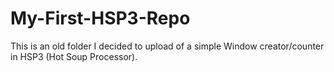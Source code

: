 # My-First-HSP3-Repo
This is an old folder I decided to upload of a simple Window creator/counter in HSP3 (Hot Soup Processor).

